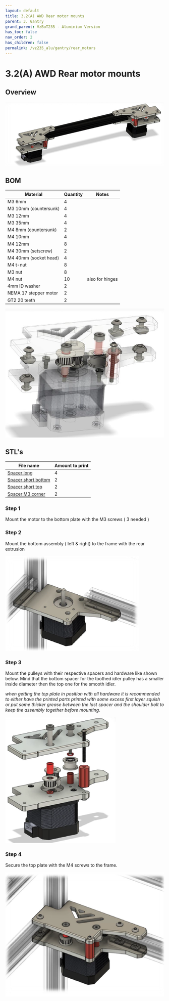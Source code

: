 ```yaml
---
layout: default
title: 3.2(A) AWD Rear motor mounts
parent: 3. Gantry
grand_parent: VzBoT235 - Aluminium Version
has_toc: false
nav_order: 2
has_children: false
permalink: /vz235_alu/gantry/rear_motors
---
```

# 3.2(A) AWD Rear motor mounts

## Overview

![Overview](../../assets/images/manual/vz235_alu/gantry/rear_motors/overview.png)

## BOM

| Material              | Quantity | Notes           |
| --------------------- | -------- | --------------- |
| M3 6mm                | 4        |                 |
| M3 10mm (countersunk) | 4        |                 |
| M3 12mm               | 4        |                 |
| M3 35mm               | 4        |                 |
| M4 8mm (countersunk)  | 2        |                 |
| M4 10mm               | 4        |                 |
| M4 12mm               | 8        |                 |
| M4 30mm (setscrew)    | 2        |                 |
| M4 40mm (socket head) | 4        |                 |
| M4 t-nut              | 8        |                 |
| M3 nut                | 8        |                 |
| M4 nut                | 10       | also for hinges |
| 4mm ID washer         | 2        |                 |
| NEMA 17 stepper motor | 2        |                 |
| GT2 20 teeth          | 2        |                 |

![Details](../../assets/images/manual/vz235_alu/gantry/rear_motors/details.png)

## STL's

| File name               | Amount to print |
| ----------------------- | --------------- |
| [Spacer long][]         | 4               |
| [Spacer short bottom][] | 2               |
| [Spacer short top][]    | 2               |
| [Spacer M3 corner][]    | 2               |

### Step 1

Mount the motor to the bottom plate with the M3 screws ( 3 needed )

### Step 2

Mount the bottom assembly ( left & right) to the frame with the rear extrusion

![Step 2](../../assets/images/manual/vz235_alu/gantry/rear_motors/step2.png)

### Step 3

Mount the pulleys with their respective spacers and hardware like shown below. Mind that the bottom spacer for the toothed idler pulley has a smaller inside diameter then the top one for the smooth idler.

*when getting the top plate in position with all hardware it is recommended to either have the printed parts printed with some excess first layer squish or put some thicker grease between the last spacer and the shoulder bolt to keep the assembly together before mounting.*

![Step 3](../../assets/images/manual/vz235_alu/gantry/rear_motors/step3.png)

### Step 4

Secure the top plate with the M4 screws to the frame.

![Step 4](../../assets/images/manual/vz235_alu/gantry/rear_motors/step4.png)

[Spacer long]: https://github.com/VzBoT3D/VzBoT-Vz235/blob/main/Assemblies%20%26%20STL/Frame/Frame%20brace.stl
[Spacer short bottom]: https://github.com/VzBoT3D/VzBoT-Vz235/blob/main/Assemblies%20%26%20STL/Frame/Frame%20brace.stl
[Spacer short top]: https://github.com/VzBoT3D/VzBoT-Vz235/blob/main/Assemblies%20%26%20STL/Frame/Frame%20brace.stl
[Spacer M3 corner]: https://github.com/VzBoT3D/VzBoT-Vz235/blob/main/Assemblies%20%26%20STL/Frame/Frame%20brace.stl
